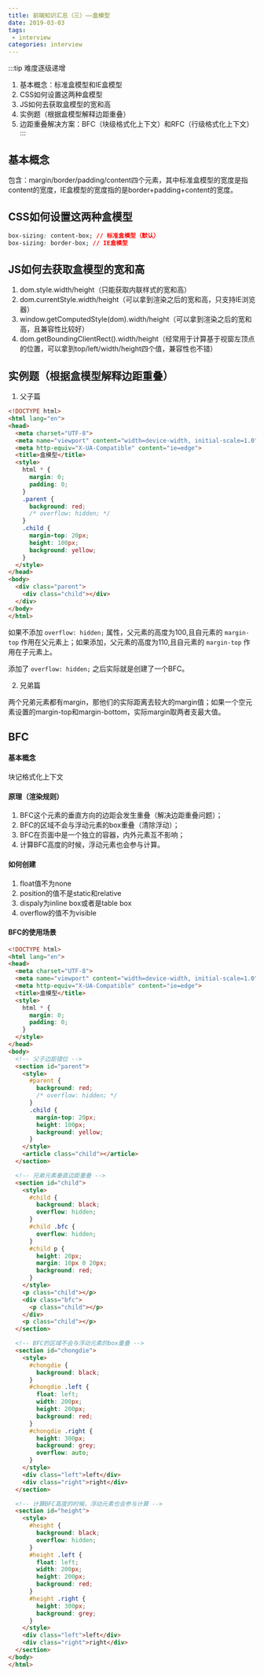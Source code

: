 ```yaml
---
title: 前端知识汇总（三）——盒模型
date: 2019-03-03
tags:
 - interview        
categories: interview
---
```


:::tip 难度逐级递增
1. 基本概念：标准盒模型和IE盒模型
2. CSS如何设置这两种盒模型
3. JS如何去获取盒模型的宽和高
4. 实例题（根据盒模型解释边距重叠）
5. 边距重叠解决方案：BFC（块级格式化上下文）和RFC（行级格式化上下文）
:::

## 基本概念
包含：margin/border/padding/content四个元素，其中标准盒模型的宽度是指content的宽度，IE盒模型的宽度指的是border+padding+content的宽度。

## CSS如何设置这两种盒模型
```css
box-sizing: content-box; // 标准盒模型（默认）
box-sizing: border-box; // IE盒模型
```

## JS如何去获取盒模型的宽和高

1. dom.style.width/height（只能获取内联样式的宽和高）
2. dom.currentStyle.width/height（可以拿到渲染之后的宽和高，只支持IE浏览器）
3. window.getComputedStyle(dom).width/height（可以拿到渲染之后的宽和高，且兼容性比较好）
4. dom.getBoundingClientRect().width/height（经常用于计算基于视窗左顶点的位置，可以拿到top/left/width/height四个值，兼容性也不错）

## 实例题（根据盒模型解释边距重叠）

1. 父子篇

```html
<!DOCTYPE html>
<html lang="en">
<head>
  <meta charset="UTF-8">
  <meta name="viewport" content="width=device-width, initial-scale=1.0">
  <meta http-equiv="X-UA-Compatible" content="ie=edge">
  <title>盒模型</title>
  <style>
    html * {
      margin: 0;
      padding: 0;
    }
    .parent {
      background: red;
      /* overflow: hidden; */
    }
    .child {
      margin-top: 20px;
      height: 100px;
      background: yellow;
    }
  </style>
</head>
<body>
  <div class="parent">
    <div class="child"></div>
  </div>
</body>
</html>
```

如果不添加 `overflow: hidden;` 属性，父元素的高度为100,且自元素的 `margin-top` 作用在父元素上；如果添加，父元素的高度为110,且自元素的 `margin-top` 作用在子元素上。

添加了 `overflow: hidden;` 之后实际就是创建了一个BFC。

2. 兄弟篇

两个兄弟元素都有margin，那他们的实际距离去较大的margin值；如果一个空元素设置的margin-top和margin-bottom，实际margin取两者支最大值。

## BFC

#### 基本概念

块记格式化上下文

#### 原理（渲染规则）

1. BFC这个元素的垂直方向的边距会发生重叠（解决边距重叠问题）；
2. BFC的区域不会与浮动元素的box重叠（清除浮动）；
3. BFC在页面中是一个独立的容器，内外元素互不影响；
4. 计算BFC高度的时候，浮动元素也会参与计算。

#### 如何创建

1. float值不为none
2. position的值不是static和relative
3. dispaly为inline box或者是table box
4. overflow的值不为visible

#### BFC的使用场景

```html
<!DOCTYPE html>
<html lang="en">
<head>
  <meta charset="UTF-8">
  <meta name="viewport" content="width=device-width, initial-scale=1.0">
  <meta http-equiv="X-UA-Compatible" content="ie=edge">
  <title>盒模型</title>
  <style>
    html * {
      margin: 0;
      padding: 0;
    }
  </style>
</head>
<body>
  <!-- 父子边距错位 -->
  <section id="parent">
    <style>
      #parent {
        background: red;
        /* overflow: hidden; */
      }
      .child {
        margin-top: 20px;
        height: 100px;
        background: yellow;
      }
    </style>
    <article class="child"></article>
  </section>

  <!-- 兄弟元素垂直边距重叠 -->
  <section id="child">
    <style>
      #child {
        background: black;
        overflow: hidden;
      }
      #child .bfc {
        overflow: hidden;
      }
      #child p {
        height: 20px;
        margin: 10px 0 20px;
        background: red;
      }
    </style>
    <p class="child"></p>
    <div class="bfc">
      <p class="child"></p>
    </div>
    <p class="child"></p>
  </section>

  <!-- BFC的区域不会与浮动元素的box重叠 -->
  <section id="chongdie">
    <style>
      #chongdie {
        background: black;
      }
      #chongdie .left {
        float: left;
        width: 200px;
        height: 200px;
        background: red;
      }
      #chongdie .right {
        height: 300px;
        background: grey;
        overflow: auto;
      }
    </style>
    <div class="left">left</div>
    <div class="right">right</div>
  </section>

  <!-- 计算BFC高度的时候，浮动元素也会参与计算 -->
  <section id="height">
    <style>
      #height {
        background: black;
        overflow: hidden;
      }
      #height .left {
        float: left;
        width: 200px;
        height: 200px;
        background: red;
      }
      #height .right {
        height: 300px;
        background: grey;
      }
    </style>
    <div class="left">left</div>
    <div class="right">right</div>
  </section>
</body>
</html>
```

